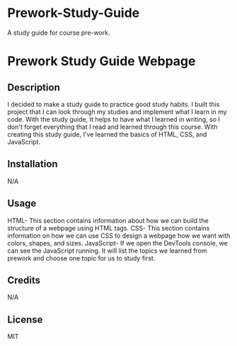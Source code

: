 # Prework-Study-Guide
A study guide for course pre-work.
# Prework Study Guide Webpage

## Description

I decided to make a study guide to practice good study habits.
I built this project that I can look through my studies and implement what I learn in my code.
With the study guide, It helps to have what I learned in writing, so I don't forget everything that I read and learned through this course.
With creating this study guide, I've learned the basics of HTML, CSS, and JavaScript. 

## Installation

N/A

## Usage

HTML- This section contains information about how we can build the structure of a webpage using HTML tags.
CSS- This section contains information on how we can use CSS to design a webpage how we want with colors, shapes, and sizes.
JavaScript- If we open the DevTools console, we can see the JavaScript running. It will list the topics we learned from prework and choose one topic for us to study first.



## Credits

N/A

## License

MIT

